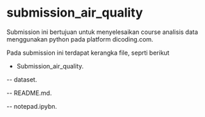 # submission_air_quality
Submission ini bertujuan untuk menyelesaikan course analisis data menggunakan python pada platform dicoding.com.

Pada submission ini terdapat kerangka file, seprti berikut
- Submission_air_quality.

-- dataset.

-- README.md.

-- notepad.ipybn.
